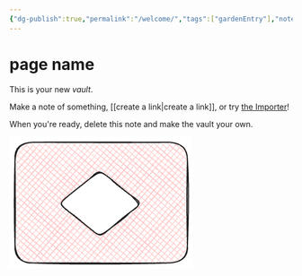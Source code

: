 ```yaml
---
{"dg-publish":true,"permalink":"/welcome/","tags":["gardenEntry"],"noteIcon":""}
---
```


# page name


This is your new *vault*.

Make a note of something, [[create a link\|create a link]], or try [the Importer](https://help.obsidian.md/Plugins/Importer)!

When you're ready, delete this note and make the vault your own.

![Drawing 2025-06-22 21.58.39.excalidraw.png](/img/user/Excalidraw/Drawing%202025-06-22%2021.58.39.excalidraw.png)
